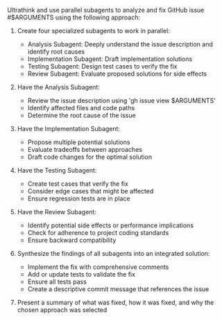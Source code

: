 Ultrathink and use parallel subagents to analyze and fix GitHub issue #$ARGUMENTS using the following approach:

1. Create four specialized subagents to work in parallel:
   - Analysis Subagent: Deeply understand the issue description and identify root causes
   - Implementation Subagent: Draft implementation solutions
   - Testing Subagent: Design test cases to verify the fix
   - Review Subagent: Evaluate proposed solutions for side effects

2. Have the Analysis Subagent:
   - Review the issue description using 'gh issue view $ARGUMENTS'
   - Identify affected files and code paths
   - Determine the root cause of the issue

3. Have the Implementation Subagent:
   - Propose multiple potential solutions
   - Evaluate tradeoffs between approaches
   - Draft code changes for the optimal solution

4. Have the Testing Subagent:
   - Create test cases that verify the fix
   - Consider edge cases that might be affected
   - Ensure regression tests are in place

5. Have the Review Subagent:
   - Identify potential side effects or performance implications
   - Check for adherence to project coding standards
   - Ensure backward compatibility

6. Synthesize the findings of all subagents into an integrated solution:
   - Implement the fix with comprehensive comments
   - Add or update tests to validate the fix
   - Ensure all tests pass
   - Create a descriptive commit message that references the issue

7. Present a summary of what was fixed, how it was fixed, and why the chosen approach was selected
